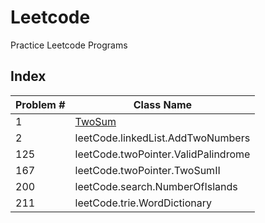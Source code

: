 # Leetcode
Practice Leetcode Programs

## Index
| Problem # | Class Name                          |
| --------- | ----------------------------------- |
| 1         | [TwoSum](src/leetCode/hashTable/TwoSum)           |
| 2         | leetCode.linkedList.AddTwoNumbers   |
| 125       | leetCode.twoPointer.ValidPalindrome |
| 167       | leetCode.twoPointer.TwoSumII        |
| 200       | leetCode.search.NumberOfIslands     |
| 211       | leetCode.trie.WordDictionary        |